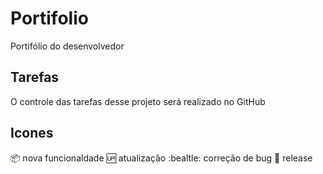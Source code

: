 # Portifolio
Portifólio do desenvolvedor

## Tarefas

O controle das tarefas  desse projeto será realizado no GitHub

## Icones

:package: nova funcionaldade
:up: atualização
:bealtle: correção de bug
:checkered_flag: release
